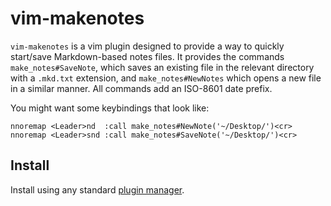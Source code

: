 # vim-makenotes

`vim-makenotes` is a vim plugin designed to provide a way to quickly
start/save Markdown-based notes files. It provides the commands
`make_notes#SaveNote`, which saves an existing file in the relevant directory
with a `.mkd.txt` extension, and `make_notes#NewNotes` which opens a new file
in a similar manner. All commands add an ISO-8601 date prefix.

You might want some keybindings that look like:

    nnoremap <Leader>nd  :call make_notes#NewNote('~/Desktop/')<cr>
    nnoremap <Leader>snd :call make_notes#SaveNote('~/Desktop/')<cr>

## Install

Install using any standard [plugin
manager](http://vi.stackexchange.com/questions/388/what-is-the-difference-between-the-vim-package-managers).
